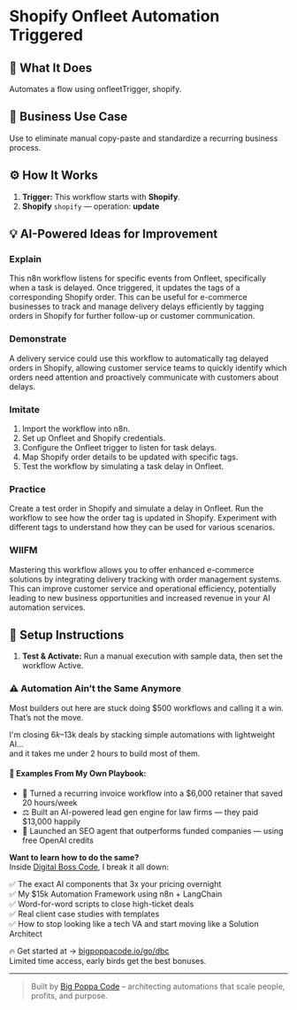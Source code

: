 # Shopify Onfleet Automation Triggered
## 🚀 What It Does
Automates a flow using onfleetTrigger, shopify.

## 💼 Business Use Case
Use to eliminate manual copy-paste and standardize a recurring business process.

## ⚙️ How It Works
1. **Trigger:** This workflow starts with **Shopify**.
2. **Shopify** `shopify` — operation: **update**

## 💡 AI-Powered Ideas for Improvement
### Explain
This n8n workflow listens for specific events from Onfleet, specifically when a task is delayed. Once triggered, it updates the tags of a corresponding Shopify order. This can be useful for e-commerce businesses to track and manage delivery delays efficiently by tagging orders in Shopify for further follow-up or customer communication.

### Demonstrate
A delivery service could use this workflow to automatically tag delayed orders in Shopify, allowing customer service teams to quickly identify which orders need attention and proactively communicate with customers about delays.

### Imitate
1. Import the workflow into n8n.
2. Set up Onfleet and Shopify credentials.
3. Configure the Onfleet trigger to listen for task delays.
4. Map Shopify order details to be updated with specific tags.
5. Test the workflow by simulating a task delay in Onfleet.

### Practice
Create a test order in Shopify and simulate a delay in Onfleet. Run the workflow to see how the order tag is updated in Shopify. Experiment with different tags to understand how they can be used for various scenarios.

### WIIFM
Mastering this workflow allows you to offer enhanced e-commerce solutions by integrating delivery tracking with order management systems. This can improve customer service and operational efficiency, potentially leading to new business opportunities and increased revenue in your AI automation services.

## 🔧 Setup Instructions
1. **Test & Activate:** Run a manual execution with sample data, then set the workflow Active.

### ⚠️ Automation Ain’t the Same Anymore

Most builders out here are stuck doing $500 workflows and calling it a win.  
That’s not the move.  

I'm closing $6k–$13k deals by stacking simple automations with lightweight AI...  
and it takes me under 2 hours to build most of them.

#### 🧠 Examples From My Own Playbook:
- 🔁 Turned a recurring invoice workflow into a $6,000 retainer that saved 20 hours/week  
- ⚖️ Built an AI-powered lead gen engine for law firms — they paid $13,000 happily  
- 🚀 Launched an SEO agent that outperforms funded companies — using free OpenAI credits  

**Want to learn how to do the same?**  
Inside [Digital Boss Code](https://bigpoppacode.io/go/dbc), I break it all down:

✅ The exact AI components that 3x your pricing overnight  
✅ My $15k Automation Framework using n8n + LangChain  
✅ Word-for-word scripts to close high-ticket deals  
✅ Real client case studies with templates  
✅ How to stop looking like a tech VA and start moving like a Solution Architect  

🔥 Get started at → [bigpoppacode.io/go/dbc](https://bigpoppacode.io/go/dbc)  
Limited time access, early birds get the best bonuses.

---
> Built by [Big Poppa Code](https://bigpoppacode.io) – architecting automations that scale people, profits, and purpose.
